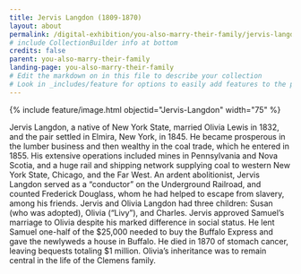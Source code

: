 ```yaml
---
title: Jervis Langdon (1809-1870)
layout: about
permalink: /digital-exhibition/you-also-marry-their-family/jervis-langdon.html
# include CollectionBuilder info at bottom
credits: false
parent: you-also-marry-their-family
landing-page: you-also-marry-their-family
# Edit the markdown on in this file to describe your collection
# Look in _includes/feature for options to easily add features to the page
---
```


{% include feature/image.html objectid="Jervis-Langdon" width="75" %}

Jervis Langdon, a native of New York State, married Olivia Lewis in 1832, and the pair settled in Elmira, New York, in 1845. He became prosperous in the lumber business and then wealthy in the coal trade, which he entered in 1855. His extensive operations included mines in Pennsylvania and Nova Scotia, and a huge rail and shipping network supplying coal to western New York State, Chicago, and the Far West. An ardent abolitionist, Jervis Langdon served as a “conductor” on the Underground Railroad, and counted Frederick Douglass, whom he had helped to escape from slavery, among his friends. Jervis and Olivia Langdon had three children: Susan (who was adopted), Olivia (“Livy”), and Charles. Jervis approved Samuel’s marriage to Olivia despite his marked difference in social status. He lent Samuel one-half of the $25,000 needed to buy the Buffalo Express and gave the newlyweds a house in Buffalo. He died in 1870 of stomach cancer, leaving bequests totaling $1 million. Olivia’s inheritance was to remain central in the life of the Clemens family.